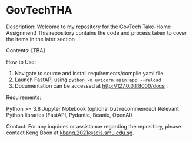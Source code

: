 # GovTechTHA

Description:
Welcome to my repository for the GovTech Take-Home Assignment! This repository contains the code and process taken to cover the items in the later section

Contents:
[TBA]

How to Use:
1. Navigate to source and install requirements/compile yaml file.
2. Launch FastAPI using ```python -m uvicorn main:app --reload```
3. Documentation can be accessed at http://127.0.0.1:8000/docs . 

Requirements:

Python >= 3.8
Jupyter Notebook (optional but recommended)
Relevant Python libraries (FastAPI, Pydantic, Beanie, OpenAI)

Contact:
For any inquiries or assistance regarding the repository, please contact Keng Boon at kbang.2021@scis.smu.edu.sg.

